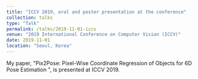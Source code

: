 ```yaml
---
title: "ICCV 2019, oral and poster presentation at the conference"
collection: talks
type: "Talk"
permalink: /talks/2019-11-01-iccv
venue: "2019 International Conference on Computer Vision (ICCV)"
date: 2019-11-01
location: "Seoul, Korea"
---
```


My paper, "Pix2Pose: Pixel-Wise Coordinate Regression of Objects for 6D Pose Estimation
", is presented at ICCV 2019.


